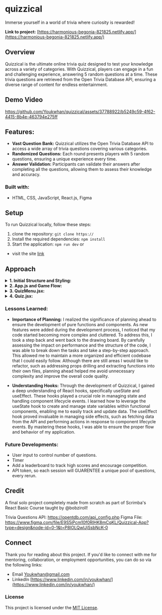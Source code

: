 # quizzical
Immerse yourself in a world of trivia where curiosity is rewarded!

**Link to project:** [https://harmonious-begonia-821825.netlify.app/](https://harmonious-begonia-821825.netlify.app/)

## Overview
Quizzical is the ultimate online trivia quiz designed to test your knowledge across a variety of categories. With Quizzical, players can engage in a fun and challenging experience, answering 5 random questions at a time. These trivia questions are retrieved from the Open Trivia Database API, ensuring a diverse range of content for endless entertainment.

## Demo Video

https://github.com/Youkwhan/quizzical/assets/37788922/b5249c59-4f62-4415-8b4e-463794e275ff

## Features:
- **Vast Question Bank:** Quizzical utilizes the Open Trivia Database API to access a wide array of trivia questions covering various categories.
- **Randomized Questions:** Each round presents players with 5 random questions, ensuring a unique experience every time.
- **Answer Validation:** Participants can validate their answers after completing all the questions, allowing them to assess their knowledge and accuracy.

### Built with: 
- HTML, CSS, JavaScript, React.js, Figma


## Setup
To run Quizzical locally, follow these steps:
1. clone the repository: `git clone https://`
2. Install the required dependencies: `npm install`
3. Start the application: `npm run dev`
or
- visit the site [link](#quizzical)

## Approach
<details>
  <summary><strong>1. Initial Structure and Styling:</strong></summary> 
  <p>We started by creating the general structure of our application and implementing custom CSS. Our main components include QuizMenus.jsx, Quiz.jsx, and Trivia.jsx. We focused on setting up the overall layout and applied custom styling. Additionally, we practiced using CSS techniques such as z-index to manipulate the layering of elements, and we explored glassmorphism by utilizing box-shadows. </p>
</details>

<details>
  <summary><strong>2. App.js and Game Flow:</strong></summary>
  <p>Our App.js component plays a crucial role in determining which component to render based on the game state. If the game has not started, it renders the QuizMenu.jsx component, which interacts with the user through a select form. We utilized the formData state to manage the user's trivia preferences and send the selected options to the API as a JSON-like object. We also added CSS styling and animations to enhance the user experience.</p>
</details>

<details>
  <summary><strong>3. QuizMenu.jsx:</strong></summary>
  <p>This component manages user interactions related to trivia preferences. It sends the formData and utilizes the useEffect hook to handle side effects (inside Quiz.js where we render our questions), such as fetching data from the API. The component updates the formData state and communicates with the API to retrieve relevant trivia questions based on the user's preferences.</p>
</details>

<details>
  <summary><strong>4. Quiz.jsx:</strong></summary>
  <p>In this component, we render the trivia questions obtained from the API. We implemented a form with radio inputs to emulate multiple-choice questions. To maintain a single source of truth, we created a state containing an array of objects, where each object represents a question. We passed this state to the Trivia component, which dynamically generates and renders each question and its answer choices. By adopting this approach, our React app maintains a centralized state for all questions, simplifying management and ensuring consistency.</p>
</details>

### Lessons Learned:
- **Importance of Planning:** I realized the significance of planning ahead to ensure the development of pure functions and components. As new features were added during the development process, I noticed that my code started becoming more complex and cluttered. To address this, I took a step back and went back to the drawing board. By carefully assessing the impact on performance and the structure of the code, I was able to break down the tasks and take a step-by-step approach. This allowed me to maintain a more organized and efficient codebase that I could easily follow. Although there are still areas I would like to refactor, such as addressing props drilling and extracting functions into their own files, planning ahead helped me avoid unnecessary complexity and improve the overall code quality.

- **Understanding Hooks:** Through the development of Quizzical, I gained a deep understanding of React hooks, specifically useState and useEffect. These hooks played a crucial role in managing state and handling component lifecycle events. I learned how to leverage the useState hook to create and manage state variables within functional components, enabling me to easily track and update data. The useEffect hook proved invaluable in managing side effects, such as fetching data from the API and performing actions in response to component lifecycle events. By mastering these hooks, I was able to ensure the proper flow and behavior of my application.

### Future Developments:
- User input to control number of questions.
- Timer
- Add a leaderboard to track high scores and encourage competition.
- API token, so each session will GUARENTEE a unique pool of questions, every rerun.

## Credit
A final solo project completely made from scratch as part of Scrimba's React Basic Course taught by @bobziroll!

Trivia Questions API: https://opentdb.com/api_config.php
Figma File: https://www.figma.com/file/E9S5iPcm10f0RIHK8mCqKL/Quizzical-App?type=design&node-id=0-1&t=P8lOLQwIJjSsbNcK-0

## Connect

Thank you for reading about this project. If you'd like to connect with me for mentoring, collaboration, or employment opportunities, you can do so via the following links:

- Email [Youkwhan@gmail.com](**Youkwhan@gmail.com**)
- LinkedIn [https://www.linkedin.com/in/youkwhan/](https://www.linkedin.com/in/youkwhan/)

### License
This project is licensed under the [MIT License](LICENSE.md).
